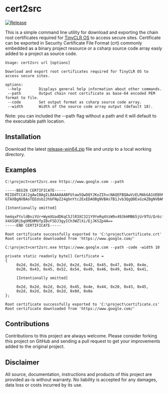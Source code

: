 # cert2src

[![Release](https://github.com/bytewizer/cert2src/actions/workflows/release.yml/badge.svg)](https://github.com/bytewizer/cert2src/actions/workflows/release.yml)

This is a simple command line utility for download and exporting the chain root certificates required for [TinyCLR OS](https://www.ghielectronics.com/) to access secure sites.  Certificate can be exported in Security Certificate File Format (crt) commonly embedded as a binary project resource or a csharp source code array easly added to a project as source code.

```
Usage: cert2src url [options]

Download and export root certificates required for TinyCLR OS to access secure sites.

options:
 --help        Displays general help information about other commands.
 --path        Output chain root certificate as base-64 encoded PEM format to file.
 --code        Set output format as csharp source code array.
 --width       Width of the source code array output (default 18).
```
Note: you can included the --path flag without a path and it will default to the executable path location. 

## Installation

Download the latest [release-win64.zip](https://github.com/bytewizer/cert2src/releases)  file and unzip to a local working directory.

## Examples

```
C:\project>cert2src.exe https://www.google.com --path

-----BEGIN CERTIFICATE-----
MIIDdTCCAl2gAwIBAgILBAAAAAABFUtaw5QwDQYJKoZIhvcNAQEFBQAwVzELMAkGA1UEBhMCQkUx
GTAXBgNVBAoTEEdsb2JhbFNpZ24gbnYtc2ExEDAOBgNVBAsTB1Jvb3QgQ0ExGzAZBgNVBAMTEkds

[Intentionally omitted]

hm4qxFYxldBniYUr+WymXUadDKqC5JlR3XC321Y9YeRq4VzW9v493kHMB65jUr9TU/Qr6cf9tveC
X4XSQRjbgbMEHMUfpIBvFSDJ3gyICh3WZlXi/EjJKSZp4A==
-----END CERTIFICATE-----

Root certificate successfully exported to 'C:\project\certificate.crt'
Root certificate downloaded from 'https://www.google.com/'
```

```
C:\project>cert2src.exe https://www.google.com --path -code -width 10

private static readonly byte[] Certificate =
{
     0x2d, 0x2d, 0x2d, 0x2d, 0x2d, 0x42, 0x45, 0x47, 0x49, 0x4e,
     0x20, 0x43, 0x45, 0x52, 0x54, 0x49, 0x46, 0x49, 0x43, 0x41,

     [Intentionally omitted]

     0x2d, 0x2d, 0x2d, 0x2d, 0x45, 0x4e, 0x44, 0x20, 0x43, 0x45,
     0x2d, 0x2d, 0x2d, 0x2d, 0x0d, 0x0a
};

Root certificate successfully exported to 'C:\project\certificate.cs'
Root certificate downloaded from 'https://www.google.com/'
```

## Contributions

Contributions to this project are always welcome. Please consider forking this project on GitHub and sending a pull request to get your improvements added to the original project.

## Disclaimer

All source, documentation, instructions and products of this project are provided as-is without warranty. No liability is accepted for any damages, data loss or costs incurred by its use.
